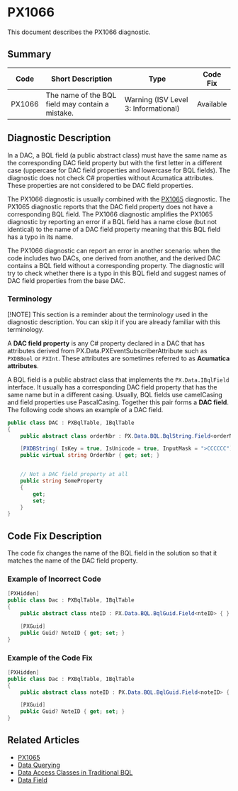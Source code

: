 # PX1066
This document describes the PX1066 diagnostic.

## Summary

| Code   | Short Description                                                                         | Type                                 | Code Fix    | 
| ------ | ----------------------------------------------------------------------------------------- | ------------------------------------ | ----------- | 
| PX1066 | The name of the BQL field may contain a mistake.                                          | Warning (ISV Level 3: Informational) | Available   | 

## Diagnostic Description

In a DAC, a BQL field (a public abstract class) must have the same name as the corresponding DAC field property but with the first letter in a different case (uppercase for DAC field properties and lowercase for BQL fields).
The diagnostic does not check C# properties without Acumatica attributes. These properties are not considered to be DAC field properties.

The PX1066 diagnostic is usually combined with the [PX1065](PX1065.md) diagnostic. The PX1065 diagnostic reports that the DAC field property does not have a corresponding BQL field. 
The PX1066 diagnostic amplifies the PX1065 diagnostic by reporting an error if a BQL field has a name close (but not identical) to the name of a DAC field property meaning that this BQL field has a typo in its name.

The PX1066 diagnostic can report an error in another scenario: when the code includes two DACs, one derived from another, and the derived DAC contains a BQL field without a corresponding property.
The diagnostic will try to check whether there is a typo in this BQL field and suggest names of DAC field properties from the base DAC.

### Terminology

[!NOTE]
This section is a reminder about the terminology used in the diagnostic description. You can skip it if you are already familiar with this terminology.

A **DAC field property** is any C# property declared in a DAC that has attributes derived from PX.Data.PXEventSubscriberAttribute such as `PXDBBool` or `PXInt`. These attributes are sometimes referred to as **Acumatica attributes**.

A BQL field is a public abstract class that implements the `PX.Data.IBqlField` interface. It usually has a corresponding DAC field property that has the same name but in a different casing. Usually, BQL fields use camelCasing and field properties use PascalCasing. Together this pair forms a **DAC field**. The following code shows an example of a DAC field.
```C#
public class DAC : PXBqlTable, IBqlTable
{
    public abstract class orderNbr : PX.Data.BQL.BqlString.Field<orderNbr> { }  // The BQL field that corresponds to the DAC field property which follows

	[PXDBString( IsKey = true, IsUnicode = true, InputMask = ">CCCCCC")]		// The Acumatica attribute
	public virtual string OrderNbr { get; set; }								// The DAC field property 


	// Not a DAC field property at all
	public string SomeProperty  
	{ 
		get; 
		set;
	}
}
```

## Code Fix Description

The code fix changes the name of the BQL field in the solution so that it matches the name of the DAC field property.

### Example of Incorrect Code

```C#
[PXHidden]
public class Dac : PXBqlTable, IBqlTable
{
	public abstract class nteID : PX.Data.BQL.BqlGuid.Field<nteID> { }

	[PXGuid]
	public Guid? NoteID { get; set; }
}
```

### Example of the Code Fix

```C#
[PXHidden]
public class Dac : PXBqlTable, IBqlTable
{
	public abstract class noteID : PX.Data.BQL.BqlGuid.Field<noteID> { }

	[PXGuid]
	public Guid? NoteID { get; set; }
}
```

## Related Articles

 - [PX1065](PX1065.md) 
 - [Data Querying](https://help.acumatica.com/Help?ScreenId=ShowWiki&pageid=9241a976-e062-4978-be14-2c1135642be2)
 - [Data Access Classes in Traditional BQL](https://help.acumatica.com/Help?ScreenId=ShowWiki&pageid=a47ddb36-eb85-486f-9d6b-49beac42fc80)
 - [Data Field](https://help.acumatica.com/Help?ScreenId=ShowWiki&pageid=b3d24079-bda4-4f82-9fbd-c444a8bcb733)